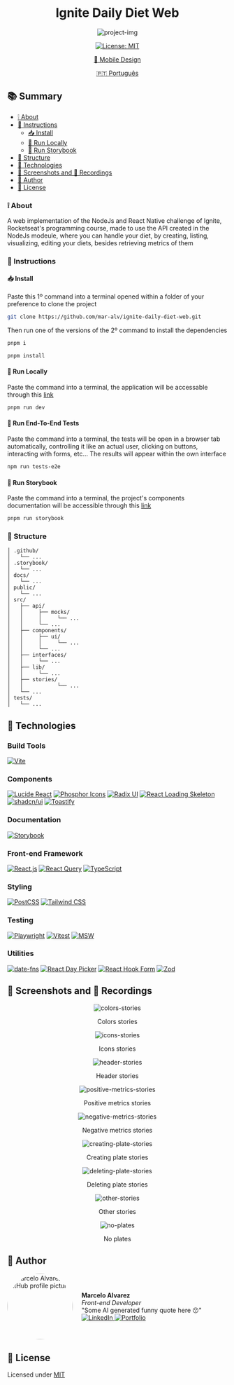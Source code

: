 <h1 align='center'>Ignite Daily Diet Web</h1>

<div align='center'>

  ![project-img](./.github/cover.jpg)
  
  [![License: MIT](https://img.shields.io/badge/License-MIT-brightgreen.svg)](https://opensource.org/licenses/MIT)

  [🎨 Mobile Design](https://www.figma.com/design/0507XcCgEpjZwM5UKuFmg5/Daily-Diet-%E2%80%A2-Desafio-React-Native-(Community)?node-id=2-12&t=UiGTDLfY7wSTv3rj-0)

  [🇵🇹 Português](./docs/README-pt.md)

</div>

## 📚 Summary
- [❕ About](#about)
- [📖 Instructions](#instructions)
  - [📥 Install](#install)
  - [🚀 Run Locally](#locally)
  - [📔 Run Storybook](#storybook)
- [📂 Structure](#structure)
- [🧰 Technologies](#technologies)
- [📸 Screenshots and 🎥 Recordings](#screenshots-prints)
- [👤 Author](#author)
- [📄 License](#license)

### <a id='about' style='text-decoration: none; color: inherit;'>❕ About</a>
A web implementation of the NodeJs and React Native challenge of Ignite, Rocketseat's programming course, made to use the API created in the NodeJs modeule, where you can handle your diet, by creating, listing, visualizing, editing your diets, besides retrieving metrics of them 

### <a id='instructions' style='text-decoration: none; color: inherit;'>📖 Instructions</a>
#### <a id='en-instalar' style='text-decoration: none; color: inherit;'>📥 Install</a>
Paste this 1º command into a terminal opened within a folder of your preference to clone the project
```sh
git clone https://github.com/mar-alv/ignite-daily-diet-web.git
```

Then run one of the versions of the 2º command to install the dependencies
```sh
pnpm i
```
```sh
pnpm install
```

#### <a id='locally' style='text-decoration: none; color: inherit;'>🚀 Run Locally</a>
Paste the command into a terminal, the application will be accessable through this [link](http://localhost:5173)
```sh
pnpm run dev
```

#### <a id='e2e-tests' style='text-decoration: none; color: inherit;'>🏁 Run End-To-End Tests</a>
Paste the command into a terminal, the tests will be open in a browser tab automatically, controlling it like an actual user, clicking on buttons, interacting with forms, etc... The results will appear within the own interface
```sh
npm run tests-e2e
```

#### <a id='storybook' style='text-decoration: none; color: inherit;'>📔 Run Storybook</a>
Paste the command into a terminal, the project's components documentation will be accessible through this [link](http://localhost:6006)
```sh
pnpm run storybook
```

### <a id='structure' style='text-decoration: none; color: inherit;'>📂 Structure</a>
```
│ .github/
│   └── ...
│ .storybook/
│   └── ...
│ docs/
│   └── ...
│ public/
│   └── ...
│ src/
│   ├── api/
│   │     ├── mocks/
│   │     │     └── ...
│   │     └── ...
│   ├── components/
│   │     ├── ui/
│   │     │     └── ...
│   │     └── ...
│   ├── interfaces/
│   │     └── ...
│   ├── lib/
│   │     └── ...
│ 	├──	stories/
│   │			└── ...
│   └── ...
│ tests/
│   └── ...
```

## <a id='technologies' style='text-decoration: none; color: inherit;'>🧰 Technologies</a>
### Build Tools
[![Vite](https://img.shields.io/badge/Vite-646CFF?style=for-the-badge&logo=vite&logoColor=white)](https://vitejs.dev/)

### Components
[![Lucide React](https://img.shields.io/badge/Lucide-2C3E50?style=for-the-badge&logo=lucide&logoColor=white)](https://lucide.dev/)
[![Phosphor Icons](https://img.shields.io/badge/Phosphor%20Icons-c4e456?style=for-the-badge&logo=phosphoricons&logoColor=black)](https://phosphoricons.com/)
[![Radix UI](https://img.shields.io/badge/Radix_UI-29ABE2?style=for-the-badge&logo=tailwind-css&logoColor=white)](https://radix-ui.com/)
[![React Loading Skeleton](https://img.shields.io/badge/React%20Loading%20Skeleton-333?style=for-the-badge&logo=react&logoColor=white)](https://www.npmjs.com/package/react-loading-skeleton)
[![shadcn/ui](https://img.shields.io/badge/shadcn%2Fui-000000?style=for-the-badge&logo=react&logoColor=white)](https://ui.shadcn.com)
[![Toastify](https://img.shields.io/badge/Toastify-FF5733?style=for-the-badge&logo=react&logoColor=white)](https://fkhadra.github.io/react-toastify/introduction)

### Documentation
[![Storybook](https://img.shields.io/badge/Storybook-FF4785?style=for-the-badge&logo=storybook&logoColor=white)](https://storybook.js.org/)

### Front-end Framework
[![React.js](https://img.shields.io/badge/React.js-61DAFB?style=for-the-badge&logo=react&logoColor=white)](https://reactjs.org/)
[![React Query](https://img.shields.io/badge/React_Query-FF4154?style=for-the-badge&logo=react-query&logoColor=white)](https://tanstack.com/query/v3)
[![TypeScript](https://img.shields.io/badge/TypeScript-3178C6?style=for-the-badge&logo=typescript&logoColor=white)](https://www.typescriptlang.org/)

### Styling
[![PostCSS](https://img.shields.io/badge/PostCSS-DD3A0A?style=for-the-badge&logo=postcss&logoColor=white)](https://postcss.org/)
[![Tailwind CSS](https://img.shields.io/badge/tailwind--css-38B2AC?style=for-the-badge&logo=tailwindcss&logoColor=white)](https://tailwindcss.com/)

### Testing
[![Playwright](https://img.shields.io/badge/Playwright-2EAD33?style=for-the-badge&logo=playwright&logoColor=white)](https://playwright.dev/)
[![Vitest](https://img.shields.io/badge/vitest-506E10?style=for-the-badge&logo=vitest&logoColor=FCC72B)](https://vitest.dev/)
[![MSW](https://img.shields.io/badge/MSW-ff6a33?style=for-the-badge&logo=msw&logoColor=white)](https://mswjs.io/)

### Utilities
[![date-fns](https://img.shields.io/badge/date--fns-770c56?style=for-the-badge&logo=date-fns&logoColor=white)](https://date-fns.org/)
[![React Day Picker](https://img.shields.io/badge/React%20Day%20Picker-42A5F5?style=for-the-badge&logo=react&logoColor=white)](https://react-day-picker.js.org/)
[![React Hook Form](https://img.shields.io/badge/React_Hook_Form-FF6B6B?style=for-the-badge&logo=react&logoColor=white)](https://react-hook-form.com/)
[![Zod](https://img.shields.io/badge/Zod-007ACC?style=for-the-badge&logo=superman&logoColor=white)](https://zod.dev/)

## <a id='screenshots-prints' style='text-decoration: none; color: inherit;'>📸 Screenshots and 🎥 Recordings</a>
<div align='center'>

  ![colors-stories](./.github/colors-stories.png)

Colors stories

</div>

<div align='center'>

  ![icons-stories](./.github/icons-stories.png)

Icons stories

</div>

<div align='center'>

  ![header-stories](./.github/header-stories.png)

Header stories

</div>

<div align='center'>

  ![positive-metrics-stories](./.github/positive-metrics-stories.png)

  Positive metrics stories

</div>

<div align='center'>

  ![negative-metrics-stories](./.github/negative-metrics-stories.png)

  Negative metrics stories

</div>

<div align='center'>

  ![creating-plate-stories](./.github/creating-plate.gif)

  Creating plate stories

</div>

<div align='center'>

  ![deleting-plate-stories](./.github/deleting-plate.gif)

  Deleting plate stories

</div>


<div align='center'>

  ![other-stories](./.github/other-stories.gif)

  Other stories

</div>

<div align='center'>

  ![no-plates](./.github/no-plates.png)

  No plates

</div>

## <a id='author' style='text-decoration: none; color: inherit;'>👤 Author</a>
<div style='display: flex; align-items: center;'>
    <img src='https://github.com/mar-alv.png' alt='Marcelo Alvarez GitHub profile picture' style='width: 150px; border-radius: 50%; margin-right: 20px;'>
    <div>
        <strong>Marcelo Alvarez</strong>
        <br>
        <em>Front-end Developer</em><br>
        <span>"Some AI generated funny quote here 😗"</span><br>
				<a href='https://www.linkedin.com/in/mar-alv'>
  				<img
						alt='LinkedIn'
						src='https://img.shields.io/badge/LinkedIn-Marcelo%20Alvarez-0077B5?logo=linkedin&logoColor=white'
					/>
				</a>
				<a href='https://mar-alv.github.io/'>
  				<img
						alt='Portfolio'
						src='https://img.shields.io/badge/Portfolio-Marcelo%20Alvarez-000?style=flat&logo=portfolio&logoColor=white'
					/>
				</a>
    </div>
</div>

## <a id='license' style='text-decoration: none; color: inherit;'>📄 License</a>
Licensed under [MIT](./LICENSE)
